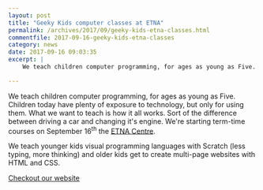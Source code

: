 ```yaml
---
layout: post
title: "Geeky Kids computer classes at ETNA"
permalink: /archives/2017/09/geeky-kids-etna-classes.html
commentfile: 2017-09-16-geeky-kids-etna-classes
category: news
date: 2017-09-16 09:03:35
excerpt: |
    We teach children computer programming, for ages as young as Five. Children today have plenty of exposure to technology, but only for using them. What we want to teach is how it all works. Sort of the difference between driving a car and changing it's engine. We're starting term-time courses on September 16<sup>th</sup> the <a href="https://stmargarets.london/directory/other/201110040733">ETNA Centre</a>.

---
```


We teach children computer programming, for ages as young as Five. Children today have plenty of exposure to technology, but only for using them. What we want to teach is how it all works. Sort of the difference between driving a car and changing it's engine. We're starting term-time courses on September 16<sup>th</sup> the [ETNA Centre](/directory/other/201110040733).

We teach younger kids visual programming languages with Scratch (less typing, more thinking) and older kids get to create multi-page websites with HTML and CSS.

[Checkout our website](http://geekykids.co.uk/?location=Twickenham)
